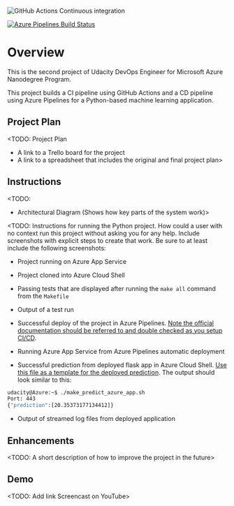 ![GitHub Actions Continuous integration](https://github.com/zhulingchen/nd082-Azure-Cloud-DevOps-Starter-Code/workflows/Continuous%20integration/badge.svg)

[![Azure Pipelines Build Status](https://dev.azure.com/lingchenzhu/flask-ml-webapp/_apis/build/status/zhulingchen.nd082-Azure-Cloud-DevOps-Starter-Code?branchName=master)](https://dev.azure.com/lingchenzhu/flask-ml-webapp/_build/latest?definitionId=1&branchName=master)

# Overview

This is the second project of Udacity DevOps Engineer for Microsoft Azure Nanodegree Program.

This project builds a CI pipeline using GitHub Actions and a CD pipeline using Azure Pipelines for a Python-based machine learning application.

## Project Plan
<TODO: Project Plan

* A link to a Trello board for the project
* A link to a spreadsheet that includes the original and final project plan>

## Instructions

<TODO:  
* Architectural Diagram (Shows how key parts of the system work)>

<TODO:  Instructions for running the Python project.  How could a user with no context run this project without asking you for any help.  Include screenshots with explicit steps to create that work. Be sure to at least include the following screenshots:

* Project running on Azure App Service

* Project cloned into Azure Cloud Shell

* Passing tests that are displayed after running the `make all` command from the `Makefile`

* Output of a test run

* Successful deploy of the project in Azure Pipelines.  [Note the official documentation should be referred to and double checked as you setup CI/CD](https://docs.microsoft.com/en-us/azure/devops/pipelines/ecosystems/python-webapp?view=azure-devops).

* Running Azure App Service from Azure Pipelines automatic deployment

* Successful prediction from deployed flask app in Azure Cloud Shell.  [Use this file as a template for the deployed prediction](https://github.com/udacity/nd082-Azure-Cloud-DevOps-Starter-Code/blob/master/C2-AgileDevelopmentwithAzure/project/starter_files/flask-sklearn/make_predict_azure_app.sh).
The output should look similar to this:

```bash
udacity@Azure:~$ ./make_predict_azure_app.sh
Port: 443
{"prediction":[20.35373177134412]}
```

* Output of streamed log files from deployed application

> 

## Enhancements

<TODO: A short description of how to improve the project in the future>

## Demo 

<TODO: Add link Screencast on YouTube>


